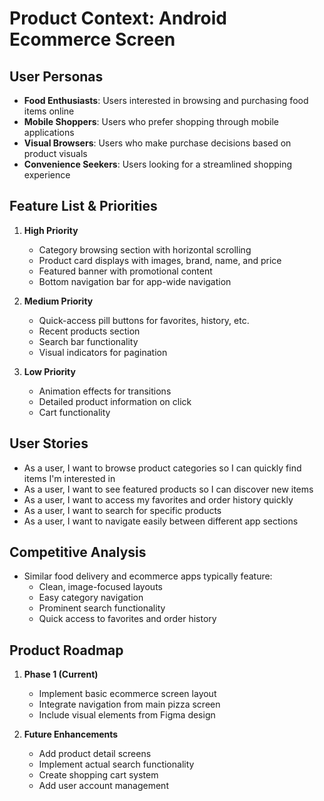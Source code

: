 # Product Context: Android Ecommerce Screen

## User Personas
- **Food Enthusiasts**: Users interested in browsing and purchasing food items online
- **Mobile Shoppers**: Users who prefer shopping through mobile applications
- **Visual Browsers**: Users who make purchase decisions based on product visuals
- **Convenience Seekers**: Users looking for a streamlined shopping experience

## Feature List & Priorities
1. **High Priority**
   - Category browsing section with horizontal scrolling
   - Product card displays with images, brand, name, and price
   - Featured banner with promotional content
   - Bottom navigation bar for app-wide navigation

2. **Medium Priority**
   - Quick-access pill buttons for favorites, history, etc.
   - Recent products section
   - Search bar functionality
   - Visual indicators for pagination

3. **Low Priority**
   - Animation effects for transitions
   - Detailed product information on click
   - Cart functionality

## User Stories
- As a user, I want to browse product categories so I can quickly find items I'm interested in
- As a user, I want to see featured products so I can discover new items
- As a user, I want to access my favorites and order history quickly
- As a user, I want to search for specific products
- As a user, I want to navigate easily between different app sections

## Competitive Analysis
- Similar food delivery and ecommerce apps typically feature:
  - Clean, image-focused layouts
  - Easy category navigation
  - Prominent search functionality
  - Quick access to favorites and order history

## Product Roadmap
1. **Phase 1 (Current)**
   - Implement basic ecommerce screen layout
   - Integrate navigation from main pizza screen
   - Include visual elements from Figma design

2. **Future Enhancements**
   - Add product detail screens
   - Implement actual search functionality
   - Create shopping cart system
   - Add user account management